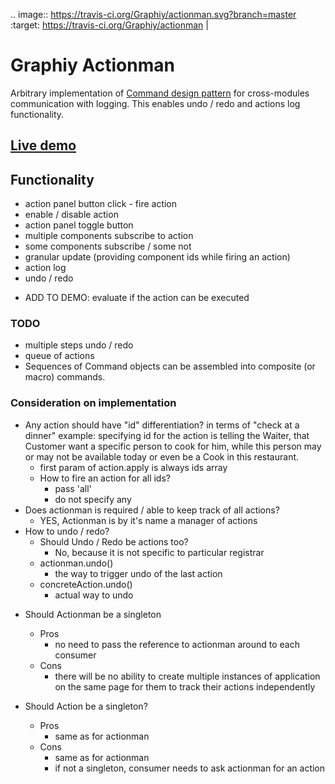 .. image:: https://travis-ci.org/Graphiy/actionman.svg?branch=master
    :target: https://travis-ci.org/Graphiy/actionman
|

# Graphiy Actionman

Arbitrary implementation of [Command design pattern](https://en.wikipedia.org/wiki/Command_pattern) for cross-modules communication with logging.
This enables undo / redo and actions log functionality.

## [Live demo](http://daviste.com/demo/graphiy-actionman)

## Functionality
+ action panel button click - fire action
+ enable / disable action
+ action panel toggle button
+ multiple components subscribe to action
+ some components subscribe / some not
+ granular update (providing component ids while firing an action)
+ action log
+ undo / redo
- ADD TO DEMO: evaluate if the action can be executed

### TODO
- multiple steps undo / redo
- queue of actions
- Sequences of Command objects can be assembled into composite (or macro) commands.

### Consideration on implementation
- Any action should have "id" differentiation?
  in terms of "check at a dinner" example:
    specifying id for the action is telling the Waiter, that Customer want a specific person to cook for him, while this person may or may not be available today or even be a Cook in this restaurant.
  - first param of action.apply is always ids array
  - How to fire an action for all ids?
    - pass 'all'
    - do not specify any
- Does actionman is required / able to keep track of all actions?
  - YES, Actionman is by it's name a manager of actions
- How to undo / redo?
  - Should Undo / Redo be actions too?
    - No, because it is not specific to particular registrar
  - actionman.undo()
    - the way to trigger undo of the last action
  - concreteAction.undo()
    - actual way to undo
+ Should Actionman be a singleton
  - Pros
    - no need to pass the reference to actionman around to each consumer
  - Cons
    - there will be no ability to create multiple instances of application on the same page for them to track their actions independently
  
+ Should Action be a singleton?
  - Pros
    - same as for actionman
  - Cons
    - same as for actionman
    - if not a singleton, consumer needs to ask actionman for an action
